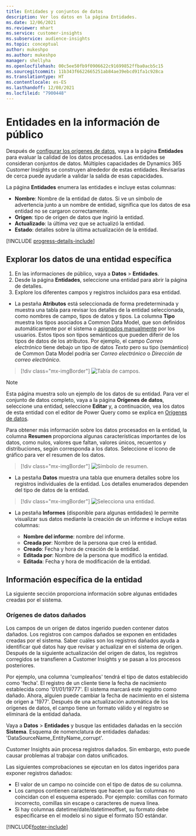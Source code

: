 ```yaml
---
title: Entidades y conjuntos de datos
description: Ver los datos en la página Entidades.
ms.date: 12/06/2021
ms.reviewer: mhart
ms.service: customer-insights
ms.subservice: audience-insights
ms.topic: conceptual
author: mukeshpo
ms.author: mukeshpo
manager: shellyha
ms.openlocfilehash: 00c5ee50fb9f0906622c91699852ffba0acb5c15
ms.sourcegitcommit: 11b343f6622665251ab84ae39ebcd91fa1c928ca
ms.translationtype: HT
ms.contentlocale: es-ES
ms.lasthandoff: 12/08/2021
ms.locfileid: "7900448"
---
```

# <a name="entities-in-audience-insights"></a>Entidades en la información de público

Después de [configurar los orígenes de datos](data-sources.md), vaya a la página **Entidades** para evaluar la calidad de los datos procesados. Las entidades se consideran conjuntos de datos. Múltiples capacidades de Dynamics 365 Customer Insights se construyen alrededor de estas entidades. Revisarlas de cerca puede ayudarle a validar la salida de esas capacidades.

La página **Entidades** enumera las entidades e incluye estas columnas:

- **Nombre**: Nombre de la entidad de datos. Si ve un símbolo de advertencia junto a un nombre de entidad, significa que los datos de esa entidad no se cargaron correctamente.
- **Origen**: tipo de origen de datos que ingirió la entidad.
- **Actualizado**: la última vez que se actualizó la entidad.
- **Estado**: detalles sobre la última actualización de la entidad.

[!INCLUDE [progress-details-include](../includes/progress-details-pane.md)]

## <a name="explore-a-specific-entitys-data"></a>Explorar los datos de una entidad específica

1. En las informaciones de público, vaya a **Datos** > **Entidades**.
1. Desde la página **Entidades**, seleccione una entidad para abrir la página de detalles.  
1. Explore los diferentes campos y registros incluidos para esa entidad.

- La pestaña **Atributos** está seleccionada de forma predeterminada y muestra una tabla para revisar los detalles de la entidad seleccionada, como nombres de campo, tipos de datos y tipos. La columna **Tipo** muestra los tipos asociados a Common Data Model, que son definidos automáticamente por el sistema o [asignados manualmente](map-entities.md) por los usuarios. Estos tipos son tipos semánticos que pueden diferir de los tipos de datos de los atributos. Por ejemplo, el campo *Correo electrónico* tiene debajo un tipo de datos *Texto* pero su tipo (semántico) de Common Data Model podría ser *Correo electrónico* o *Dirección de correo electrónico*.

> [!div class="mx-imgBorder"]
> ![Tabla de campos.](media/data-manager-entities-fields.PNG "Tabla de campos")

> [!NOTE]
> Esta página muestra solo un ejemplo de los datos de su entidad. Para ver el conjunto de datos completo, vaya a la página **Orígenes de datos**, seleccione una entidad, seleccione **Editar** y, a continuación, vea los datos de esta entidad con el editor de Power Query como se explica en [Orígenes de datos](data-sources.md).

Para obtener más información sobre los datos procesados en la entidad, la columna **Resumen** proporciona algunas características importantes de los datos, como nulos, valores que faltan, valores únicos, recuentos y distribuciones, según corresponda a los datos. Seleccione el icono de gráfico para ver el resumen de los datos.

> [!div class="mx-imgBorder"]
> ![Símbolo de resumen.](media/data-manager-entities-summary.png "Tabla de resumen de datos")

- La pestaña **Datos** muestra una tabla que enumera detalles sobre los registros individuales de la entidad. Los detalles enumerados dependen del tipo de datos de la entidad.

> [!div class="mx-imgBorder"]
> ![Selecciona una entidad.](media/data-manager-entities-data.png "Seleccione una entidad")

- La pestaña **Informes** (disponible para algunas entidades) le permite visualizar sus datos mediante la creación de un informe e incluye estas columnas:

  - **Nombre del informe**: nombre del informe.
  - **Creada por**: Nombre de la persona que creó la entidad.
  - **Creado**: Fecha y hora de creación de la entidad.
  - **Editada por**: Nombre de la persona que modificó la entidad.
  - **Editada**: Fecha y hora de modificación de la entidad. 

## <a name="entity-specific-information"></a>Información específica de la entidad

La siguiente sección proporciona información sobre algunas entidades creadas por el sistema.

### <a name="corrupted-data-sources"></a>Orígenes de datos dañados

Los campos de un origen de datos ingerido pueden contener datos dañados. Los registros con campos dañados se exponen en entidades creadas por el sistema. Saber cuáles son los registros dañados ayuda a identificar qué datos hay que revisar y actualizar en el sistema de origen. Después de la siguiente actualización del origen de datos, los registros corregidos se transfieren a Customer Insights y se pasan a los procesos posteriores. 

Por ejemplo, una columna 'cumpleaños' tendrá el tipo de datos establecido como 'fecha'. El registro de un cliente tiene la fecha de nacimiento establecida como '01/01/19777'. El sistema marcará este registro como dañado. Ahora, alguien puede cambiar la fecha de nacimiento en el sistema de origen a '1977'. Después de una actualización automática de los orígenes de datos, el campo tiene un formato válido y el registro se eliminará de la entidad dañada. 

Vaya a **Datos** > **Entidades** y busque las entidades dañadas en la sección **Sistema**. Esquema de nomenclatura de entidades dañadas: 'DataSourceName_EntityName_corrupt'.

Customer Insights aún procesa registros dañados. Sin embargo, esto puede causar problemas al trabajar con datos unificados.

Las siguientes comprobaciones se ejecutan en los datos ingeridos para exponer registros dañados: 

- El valor de un campo no coincide con el tipo de datos de su columna.
- Los campos contienen caracteres que hacen que las columnas no coincidan con el esquema esperado. Por ejemplo: comillas con formato incorrecto, comillas sin escape o caracteres de nueva línea.
- Si hay columnas datetime/date/datetimeoffset, su formato debe especificarse en el modelo si no sigue el formato ISO estándar.


[!INCLUDE[footer-include](../includes/footer-banner.md)]

